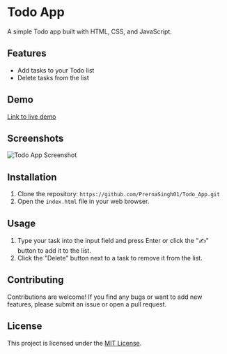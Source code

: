 # Todo App

A simple Todo app built with HTML, CSS, and JavaScript.

## Features

- Add tasks to your Todo list
- Delete tasks from the list

## Demo

[Link to live demo](https://prernasingh01.github.io/Todo_App/)

## Screenshots

![Todo App Screenshot](![Todo_app](https://github.com/PrernaSingh01/Todo_App/assets/98158207/e24d6968-3525-48d8-9dcd-6f3929d2614f)
)

## Installation

1. Clone the repository: `https://github.com/PrernaSingh01/Todo_App.git`
2. Open the `index.html` file in your web browser.

## Usage

1. Type your task into the input field and press Enter or click the "✍" button to add it to the list.
2. Click the "Delete" button next to a task to remove it from the list.

## Contributing

Contributions are welcome! If you find any bugs or want to add new features, please submit an issue or open a pull request.

## License

This project is licensed under the [MIT License](https://opensource.org/licenses/MIT).

